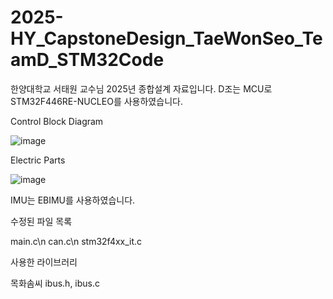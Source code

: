 # 2025-HY_CapstoneDesign_TaeWonSeo_TeamD_STM32Code

한양대학교 서태원 교수님 2025년 종합설계 자료입니다.
D조는 MCU로 STM32F446RE-NUCLEO를 사용하였습니다.


Control Block Diagram

![image](https://github.com/user-attachments/assets/a238eea4-d4e6-4722-a940-6ac427fc807f)


Electric Parts

![image](https://github.com/user-attachments/assets/73b2ac5b-690d-4364-973b-ce3a3f2c89c8)

IMU는 EBIMU를 사용하였습니다.

수정된 파일 목록

main.c\n
can.c\n
stm32f4xx_it.c

사용한 라이브러리

목화솜씨 ibus.h, ibus.c
